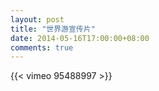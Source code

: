 ```yaml
---
layout: post
title: "世界游宣传片"
date: 2014-05-16T17:00:00+08:00
comments: true
---
```


{{< vimeo 95488997 >}}